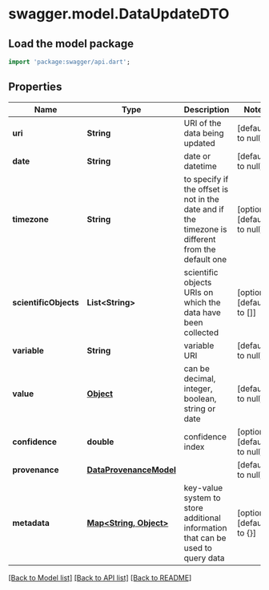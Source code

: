 # swagger.model.DataUpdateDTO

## Load the model package
```dart
import 'package:swagger/api.dart';
```

## Properties
Name | Type | Description | Notes
------------ | ------------- | ------------- | -------------
**uri** | **String** | URI of the data being updated | [default to null]
**date** | **String** | date or datetime | [default to null]
**timezone** | **String** | to specify if the offset is not in the date and if the timezone is different from the default one | [optional] [default to null]
**scientificObjects** | **List&lt;String&gt;** | scientific objects URIs on which the data have been collected | [optional] [default to []]
**variable** | **String** | variable URI | [default to null]
**value** | [**Object**](Object.md) | can be decimal, integer, boolean, string or date | [default to null]
**confidence** | **double** | confidence index | [optional] [default to null]
**provenance** | [**DataProvenanceModel**](DataProvenanceModel.md) |  | [default to null]
**metadata** | [**Map&lt;String, Object&gt;**](Object.md) | key-value system to store additional information that can be used to query data | [optional] [default to {}]

[[Back to Model list]](../README.md#documentation-for-models) [[Back to API list]](../README.md#documentation-for-api-endpoints) [[Back to README]](../README.md)


